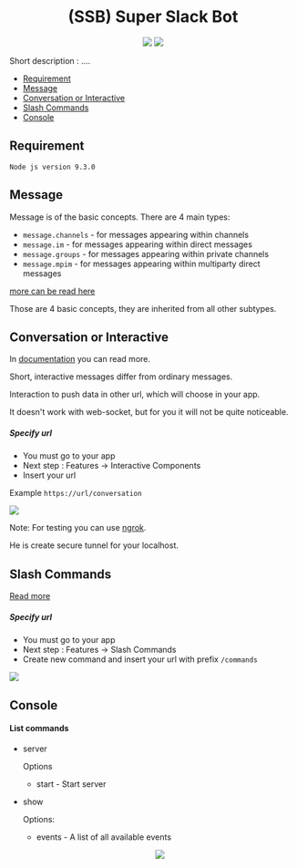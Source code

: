 <h1 align="center">(SSB) Super Slack Bot</h1>

<p align="center">
 <a href="https://travis-ci.org/agoalofalife/ssb">
 <img src="https://travis-ci.org/agoalofalife/ssb.svg?branch=master"></a>
 <a href="https://codecov.io/gh/agoalofalife/ssb">
   <img src="https://codecov.io/gh/agoalofalife/ssb/branch/master/graph/badge.svg" />
 </a>
 </p>


Short description :
....


- [Requirement](#Requirement)
- [Message](#Message)
- [Conversation or Interactive](#Conversation_or_Interactive)
- [Slash Commands](#Slash_Commands)
- [Console](#Console)

<a name="Requirement"></a>
## Requirement
```text
Node js version 9.3.0
```

<a name="Message"></a>
## Message

Message is of the basic concepts.
There are 4 main types:
- `message.channels` - for messages appearing within channels
- `message.im`  - for messages appearing within direct messages
- `message.groups` - for messages appearing within private channels
- `message.mpim` - for messages appearing within multiparty direct messages

[more can be read here](https://api.slack.com/events/message.im)

Those are 4 basic concepts, they are inherited from all other subtypes.

<a name="Conversation_or_Interactive"></a>
## Conversation or Interactive
In [documentation](https://api.slack.com/interactive-messages) you can read more.

Short, interactive messages differ from ordinary messages.

Interaction to push data in other url, which will choose in your app.

It doesn't work with web-socket, but for you it will not be quite noticeable.

##### Specify url
 
 - You must go to your app 
 - Next step : Features -> Interactive Components
 - Insert your url
 
 Example `https://url/conversation`
 
 <img src="http://dl4.joxi.net/drive/2018/01/13/0017/1804/1177356/56/e672fa7241.jpg">
 
   Note: For testing you can use [ngrok](https://ngrok.com/).
   
   He is create secure tunnel for your localhost.
    
<a name="Slash_Commands"></a>
## Slash Commands
[Read more](https://api.slack.com/slash-commands)

##### Specify url
 
 - You must go to your app 
 - Next step : Features -> Slash Commands
 - Create new command and insert your url with prefix `/commands`
 
 <img src="http://dl3.joxi.net/drive/2018/01/13/0017/1804/1177356/56/cc4b230b47.jpg">
 
<a name="Console"></a>
## Console
#### List commands
- server

   Options 
   * start - Start server
   
- show

  Options:   
  * events - A list of all available events
  
  <p align="center"><img src="http://dl4.joxi.net/drive/2018/01/13/0017/1804/1177356/56/d5d1e58875.jpg"></p>
   